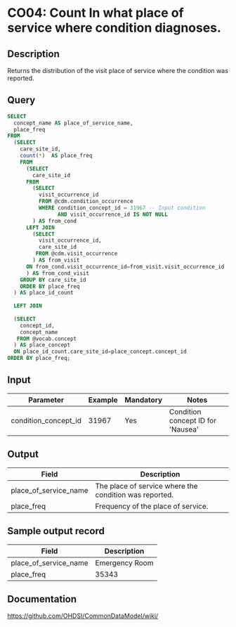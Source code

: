 <!---
Group:condition occurrence
Name:CO04 Count In what place of service where condition diagnoses.
Author:Patrick Ryan
CDM Version: 5.0
-->

# CO04: Count In what place of service where condition diagnoses.

## Description
Returns the distribution of the visit place of service where the condition was reported.

## Query
```sql
SELECT 
  concept_name AS place_of_service_name, 
  place_freq
FROM 
  (SELECT 
    care_site_id, 
    count(*)  AS place_freq
    FROM 
      (SELECT
        care_site_id
      FROM 
        (SELECT 
          visit_occurrence_id
          FROM @cdm.condition_occurrence
          WHERE condition_concept_id = 31967 -- Input condition
                AND visit_occurrence_id IS NOT NULL
        ) AS from_cond
      LEFT JOIN 
        (SELECT
          visit_occurrence_id, 
          care_site_id
         FROM @cdm.visit_occurrence
        ) AS from_visit 
      ON from_cond.visit_occurrence_id=from_visit.visit_occurrence_id 
      ) AS from_cond_visit
    GROUP BY care_site_id
    ORDER BY place_freq
  ) AS place_id_count
  
  LEFT JOIN 
  
  (SELECT 
    concept_id, 
    concept_name
   FROM @vocab.concept
  ) AS place_concept 
  ON place_id_count.care_site_id=place_concept.concept_id
ORDER BY place_freq;
```

## Input

|  Parameter |  Example |  Mandatory |  Notes |
| --- | --- | --- | --- |
| condition_concept_id | 31967 | Yes | Condition concept ID for 'Nausea' |





## Output

|  Field |  Description |
| --- | --- |
| place_of_service_name | The place of service where the condition was reported. |
| place_freq | Frequency of the place of service. |

## Sample output record

|  Field |  Description |
| --- | --- |
| place_of_service_name | Emergency Room |
| place_freq | 35343 |


## Documentation
https://github.com/OHDSI/CommonDataModel/wiki/
